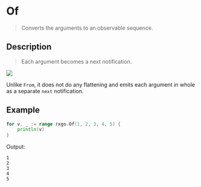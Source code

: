 # Of

> Converts the arguments to an observable sequence.

## Description

> Each argument becomes a next notification.

![](https://rxjs.dev/assets/images/marble-diagrams/of.png)

Unlike `From`, it does not do any flattening and emits each argument in whole as a separate `next` notification.

## Example

```go
for v, _ := range rxgo.Of(1, 2, 3, 4, 5) {
    println(v)
}
```

Output:

```
1
2
3
4
5
```
